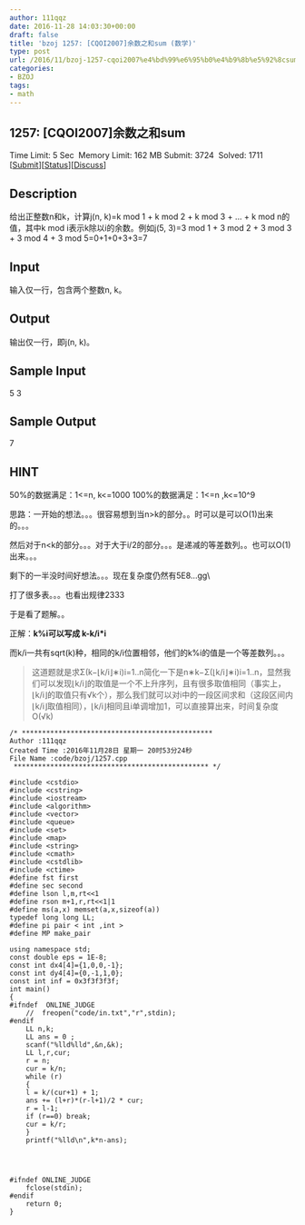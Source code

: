 ```yaml
---
author: 111qqz
date: 2016-11-28 14:03:30+00:00
draft: false
title: 'bzoj 1257: [CQOI2007]余数之和sum (数学)'
type: post
url: /2016/11/bzoj-1257-cqoi2007%e4%bd%99%e6%95%b0%e4%b9%8b%e5%92%8csum-%e6%95%b0%e5%ad%a6/
categories:
- BZOJ
tags:
- math
---
```





## 1257: [CQOI2007]余数之和sum


Time Limit: 5 Sec  Memory Limit: 162 MB
Submit: 3724  Solved: 1711
[[Submit](http://www.lydsy.com/JudgeOnline/submitpage.php?id=1257)][[Status](http://www.lydsy.com/JudgeOnline/problemstatus.php?id=1257)][[Discuss](http://www.lydsy.com/JudgeOnline/bbs.php?id=1257)]


## Description






给出正整数n和k，计算j(n, k)=k mod 1 + k mod 2 + k mod 3 + … + k mod n的值，其中k mod i表示k除以i的余数。例如j(5, 3)=3 mod 1 + 3 mod 2 + 3 mod 3 + 3 mod 4 + 3 mod 5=0+1+0+3+3=7






## Input






输入仅一行，包含两个整数n, k。






## Output






输出仅一行，即j(n, k)。






## Sample Input




5 3






## Sample Output




7






## HINT






50%的数据满足：1<=n, k<=1000 100%的数据满足：1<=n ,k<=10^9




思路：一开始的想法。。。很容易想到当n>k的部分。。时可以是可以O(1)出来的。。。

然后对于n<k的部分。。。对于大于i/2的部分。。。是递减的等差数列。。也可以O(1)出来。。。

剩下的一半没时间好想法。。。现在复杂度仍然有5E8...gg\

打了很多表。。。也看出规律2333

于是看了题解。。

正解：**k%i可以写成 k-k/i*i**

而k/i一共有sqrt(k)种，相同的k/i位置相邻，他们的k%i的值是一个等差数列。。。


<blockquote>这道题就是求Σ(k−⌊k/i⌋∗i)i=1..n简化一下是n∗k−Σ(⌊k/i⌋∗i)i=1..n，显然我们可以发现⌊k/i⌋的取值是一个不上升序列，且有很多取值相同（事实上，⌊k/i⌋的取值只有√k个），那么我们就可以对i中的一段区间求和（这段区间内⌊k/i⌋取值相同），⌊k/i⌋相同且i单调增加1，可以直接算出来，时间复杂度O(√k)</blockquote>




    
    /* ***********************************************
    Author :111qqz
    Created Time :2016年11月28日 星期一 20时53分24秒
    File Name :code/bzoj/1257.cpp
     ************************************************ */
    
    #include <cstdio>
    #include <cstring>
    #include <iostream>
    #include <algorithm>
    #include <vector>
    #include <queue>
    #include <set>
    #include <map>
    #include <string>
    #include <cmath>
    #include <cstdlib>
    #include <ctime>
    #define fst first
    #define sec second
    #define lson l,m,rt<<1
    #define rson m+1,r,rt<<1|1
    #define ms(a,x) memset(a,x,sizeof(a))
    typedef long long LL;
    #define pi pair < int ,int >
    #define MP make_pair
    
    using namespace std;
    const double eps = 1E-8;
    const int dx4[4]={1,0,0,-1};
    const int dy4[4]={0,-1,1,0};
    const int inf = 0x3f3f3f3f;
    int main()
    {
    #ifndef  ONLINE_JUDGE 
        //	freopen("code/in.txt","r",stdin);
    #endif
        LL n,k;
        LL ans = 0 ;
        scanf("%lld%lld",&n,&k);
        LL l,r,cur;
        r = n;
        cur = k/n;
        while (r)
        {
    	l = k/(cur+1) + 1;
    	ans += (l+r)*(r-l+1)/2 * cur;
    	r = l-1;
    	if (r==0) break;
    	cur = k/r;
        }
        printf("%lld\n",k*n-ans);
    
    
    
    
    #ifndef ONLINE_JUDGE  
        fclose(stdin);
    #endif
        return 0;
    }
    






